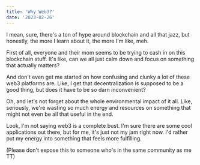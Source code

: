 ```yaml
---
title: 'Why Web3?'
date: '2023-02-26'
---
```


I mean, sure, there's a ton of hype around blockchain and all that jazz, but honestly, the more I learn about it, the more I'm like, meh.

First of all, everyone and their mom seems to be trying to cash in on this blockchain stuff. It's like, can we all just calm down and focus on something that actually matters?

And don't even get me started on how confusing and clunky a lot of these web3 platforms are. Like, I get that decentralization is supposed to be a good thing, but does it have to be so darn inconvenient?

Oh, and let's not forget about the whole environmental impact of it all. Like, seriously, we're wasting so much energy and resources on something that might not even be all that useful in the end.

Look, I'm not saying web3 is a complete bust. I'm sure there are some cool applications out there, but for me, it's just not my jam right now. I'd rather put my energy into something that feels more fulfilling.

(Please don't expose this to someone who's in the same community as me TT)